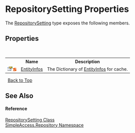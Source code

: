 # RepositorySetting Properties
 

The <a href="T_SimpleAccess_Repository_RepositorySetting">RepositorySetting</a> type exposes the following members.


## Properties
&nbsp;<table><tr><th></th><th>Name</th><th>Description</th></tr><tr><td>![Public property](media/pubproperty.gif "Public property")![Static member](media/static.gif "Static member")</td><td><a href="P_SimpleAccess_Repository_RepositorySetting_EntityInfos">EntityInfos</a></td><td>
The Dictionary of <a href="P_SimpleAccess_Repository_RepositorySetting_EntityInfos">EntityInfos</a> for cache.</td></tr></table>&nbsp;
<a href="#repositorysetting-properties">Back to Top</a>

## See Also


#### Reference
<a href="T_SimpleAccess_Repository_RepositorySetting">RepositorySetting Class</a><br /><a href="N_SimpleAccess_Repository">SimpleAccess.Repository Namespace</a><br />